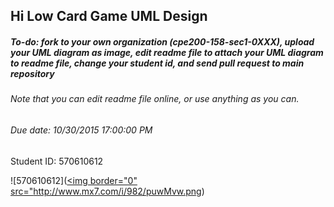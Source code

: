 ## Hi Low Card Game UML Design
##### To-do: fork to your own organization (cpe200-158-sec1-0XXX), upload your UML diagram as image, edit readme file to attach your UML diagram to readme file, change your student id, and send pull request to main repository
###### Note that you can edit readme file online, or use anything as you can.
###### Due date: 10/30/2015 17:00:00 PM

 Student ID: 570610612
 
 ![570610612](<a href="http://www.mx7.com/view2/yJlruAmc1LL6ZZ9y" target="_blank"><img border="0" src="http://www.mx7.com/i/982/puwMvw.png)
